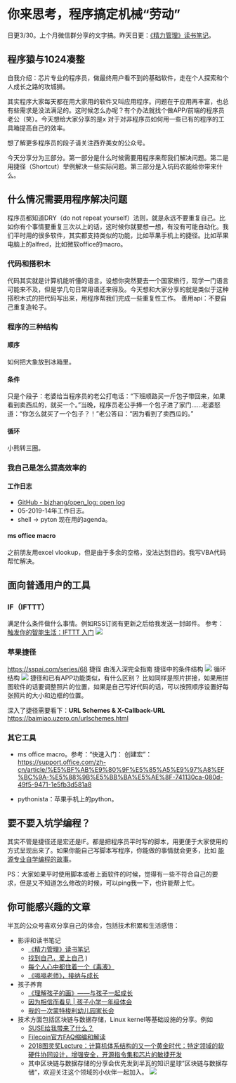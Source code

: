 # 你来思考，程序搞定机械“劳动”
日更3/30。上个月微信群分享的文字搞。昨天日更：[《精力管理》读书笔记](https://mp.weixin.qq.com/s/9b7mYnmET_tj6iVx0ULAJA)。

## 程序猿与1024凑整
自我介绍：芯片专业的程序员，做最终用户看不到的基础软件，走在个人探索和个人成长之路的攻城狮。

其实程序大家每天都在用大家用的软件又叫应用程序。问题在于应用再丰富，也总有些需求是没法满足的。这时候怎么办呢？有个办法就找个做APP/前端的程序员老公（笑）。今天想给大家分享的是x	对于对非程序员如何用一些已有的程序的工具箱提高自己的效率。

想了解更多程序员的段子请关注西乔美女的公众号。

今天分享分为三部分。第一部分是什么时候需要用程序来帮我们解决问题。第二是用捷径（Shortcut）举例解决一些实际问题。第三部分是入坑码农能给你带来什么。

## 什么情况需要用程序解决问题
程序员都知道DRY（do not repeat yourself）法则，就是永远不要重复自己。比如你有个事情要重复三次以上的话，这时候你就要想一想，有没有可能自动化。我们平时用的很多软件，其实都支持类似的功能，比如苹果手机上的捷径。比如苹果电脑上的alfred，比如微软office的macro。

### 代码和搭积木
代码其实就是计算机能听懂的语言。设想你突然要去一个国家旅行，现学一门语言可能来不及，但是学几句日常用语还来得及。今天想和大家分享的就是类似于这种搭积木式的把代码写出来，用程序帮我们完成一些重复性工作。
善用api：不要自己重复造轮子。

### 程序的三种结构
#### 顺序
如何把大象放到冰箱里。
#### 条件
只是个段子：老婆给当程序员的老公打电话：“下班顺路买一斤包子带回来，如果看到卖西瓜的，就买一个。”当晚，程序员老公手捧一个包子进了家门……老婆怒道：“你怎么就买了一个包子？！”老公答曰：“因为看到了卖西瓜的。”
#### 循环
小熊转三圈。
### 我自己是怎么提高效率的
#### 工作日志
-  [GitHub - bjzhang/open_log: open log](https://github.com/bjzhang/open_log)
- 05-2019-14年工作日志。
- shell -> pyton 现在用的agenda。
#### ms office macro
之前朋友用excel vlookup，但是由于多余的空格，没法达到目的。我写VBA代码帮忙解决。

## 面向普通用户的工具
### IF（IFTTT）
满足什么条件做什么事情。例如RSS订阅有更新之后给我发送一封邮件。 参考：[触发你的智能生活：IFTTT 入门](http://sspai.com/post/25270)
![]({{site.url}}/public/images/2019-02-05-try-shortcut-and-others-tools-thinking-as-programmer/A415FF5C-CAC7-419D-A2FB-727EE63D105B.png)

### 苹果捷径
https://sspai.com/series/68 捷径 由浅入深完全指南
捷径中的条件结构
![]({{site.url}}/public/images/2019-02-05-try-shortcut-and-others-tools-thinking-as-programmer/IMG_2675.PNG)
循环结构
![]({{site.url}}/public/images/2019-02-05-try-shortcut-and-others-tools-thinking-as-programmer/IMG_2674.PNG)
捷径和已有APP功能类似，有什么区别？
比如同样是照片拼接，如果用拼图软件的话要调整照片的位置，如果是自己写好代码的话，可以按照顺序设置好每张照片的大小和边框的位置。

深入了捷径需要看下：**URL Schemes & X-Callback-URL** https://baimiao.uzero.cn/urlschemes.html

### 其它工具
* ms office macro。参考：“快速入门： 创建宏”：https://support.office.com/zh-cn/article/%E5%BF%AB%E9%80%9F%E5%85%A5%E9%97%A8%EF%BC%9A-%E5%88%9B%E5%BB%BA%E5%AE%8F-741130ca-080d-49f5-9471-1e5fb3d581a8
- pythonista：苹果手机上的python。

## 要不要入坑学编程？
其实不管是捷径还是宏还是IF。都是把程序员平时写的脚本，用更便于大家使用的方式呈现出来了。如果你能自己写脚本写程序，你能做的事情就会更多，比如 [能源专业自学编程的故事](http://www.zhihu.com/question/49099019/answer/114502106)。

PS：大家如果平时使用脚本或者上面软件的时候，觉得有一些不符合自己的要求，但是又不知道怎么修改的时候，可以ping我一下，也许能帮上忙。

## 你可能感兴趣的文章
半瓦的公众号喜欢分享自己的体会，包括技术积累和生活感悟：
* 影评和读书笔记
	* [《精力管理》读书笔记](https://mp.weixin.qq.com/s/9b7mYnmET_tj6iVx0ULAJA)
	*  [找到自己，爱上自己](https://mp.weixin.qq.com/s?__biz=MzI5MzcwODYxMQ==&mid=2247483972&idx=1&sn=07c069a529bc7f4237df0e19066aabc4&chksm=ec6cb468db1b3d7eb2e57518bf4ef72e6012ff40155528b6a2906abf18fe30352b7cc6807ace&scene=21#wechat_redirect) )
	*  [每个人心中都住着一个《毒液》](https://mp.weixin.qq.com/s?__biz=MzI5MzcwODYxMQ==&mid=2247483961&idx=1&sn=b5f6caf7c3d4c517c242b172d0db14af&chksm=ec6cb415db1b3d031755552c172e9b7893bbb2d2e5ccf6663b3bbebaa868ce97d4b3692d05c6&scene=21#wechat_redirect) 
	*  [《嗝嗝老师》，接纳与成长](https://mp.weixin.qq.com/s?__biz=MzI5MzcwODYxMQ==&mid=2247483937&idx=1&sn=3042f4fb76c91bcddabb7450ce4369b6&chksm=ec6cb40ddb1b3d1bbf23ab296fdf91f7d9205febe55559f04f53e86bdad98fb4add582843a40&scene=21#wechat_redirect) 
* 孩子养育
	*  [《理解孩子的画》——与孩子一起成长](https://mp.weixin.qq.com/s?__biz=MzI5MzcwODYxMQ==&mid=2247483918&idx=1&sn=fa9b33bb5b34604895dd24f6a8ea3183&chksm=ec6cb422db1b3d343413dc73c4a6ba1bdd6aa7ef6910c1f1c80a94ae4daa51c9ed9cedbc6697&scene=21#wechat_redirect) 
	*  [因为相信而看见 | 孩子小学一年级体会](https://mp.weixin.qq.com/s?__biz=MzI5MzcwODYxMQ==&mid=2247483815&idx=1&sn=e97e0feb9b9d75e3d710dc2cbd1f9340&chksm=ec6cb78bdb1b3e9d86e2354bd56035619de3adf8fe6f96a858dd58a3098181503c007676faa9&scene=21#wechat_redirect) 
	*  [我的一次蒙特梭利幼儿园家长会](https://mp.weixin.qq.com/s?__biz=MzI5MzcwODYxMQ==&mid=2247483711&idx=1&sn=3e20719546efd189d971f3d0550c3e08&chksm=ec6cb713db1b3e0592f911a7cc1e640bf87425679be4b623658e0f1329e7e51577b1964eed9f&token=609645329&lang=zh_CN&scene=21#wechat_redirect) 
* 技术方面包括区块链与数据存储，Linux kernel等基础设施的分享。例如
	*  [SUSE给我带来了什么？](https://mp.weixin.qq.com/s?__biz=MzI5MzcwODYxMQ==&mid=2247483988&idx=1&sn=7c282772a36626c556ed6ed78bdb2389&scene=21#wechat_redirect) 
	*  [Filecoin官方FAQ缩编和解读](https://mp.weixin.qq.com/s?__biz=MzI5MzcwODYxMQ==&mid=2247483922&idx=1&sn=4c7a6bf004feb128f166c6d7edd6a906&chksm=ec6cb43edb1b3d28773edddf7bca5a5146c0f3fb863061c36a8c90e645fdb5a073720e03e036&scene=21#wechat_redirect) 
	*  [2018图灵奖Lecture：计算机体系结构的又一个黄金时代：特定领域的软硬件协同设计，增强安全，开源指令集和芯片的敏捷开发](https://mp.weixin.qq.com/s?__biz=MzI5MzcwODYxMQ==&mid=2247483810&idx=1&sn=7da1d609b0d8d3c91a5fee82d2b5551a&chksm=ec6cb78edb1b3e98d5f201457d69c08565e28757be2ff36a97b40e5d1e24d5eeea006812b54a&scene=21#wechat_redirect) 
	* 其中区块链与数据存储的分享会优先发到半瓦的知识星球”区块链与数据存储“，欢迎关注这个领域的小伙伴一起加入。
![]({{site.url}}/public/images/2019-02-05-try-shortcut-and-others-tools-thinking-as-programmer/IMG_3037.PNG)
